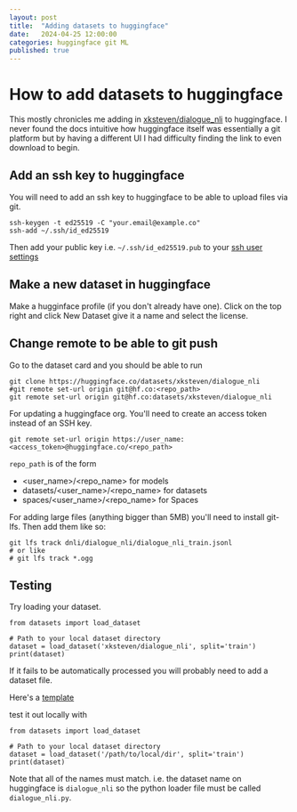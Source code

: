 ```yaml
---
layout: post
title:  "Adding datasets to huggingface"
date:   2024-04-25 12:00:00
categories: huggingface git ML
published: true
---
```


# How to add datasets to huggingface

This mostly chronicles me adding in [xksteven/dialogue_nli](https://huggingface.co/datasets/xksteven/dialogue_nli) to huggingface.  I never found the docs intuitive how huggingface itself was essentially a git platform but by having a different UI I had difficulty finding the link to even download to begin.

## Add an ssh key to huggingface

You will need to add an ssh key to huggingface to be able to upload files via git.

```
ssh-keygen -t ed25519 -C "your.email@example.co"
ssh-add ~/.ssh/id_ed25519
```

Then add your public key i.e. `~/.ssh/id_ed25519.pub` to your [ssh user settings](https://huggingface.co/settings/keys)

## Make a new dataset in huggingface

Make a hugginface profile (if you don't already have one).
Click on the top right and click New Dataset give it a name and select the license.

## Change remote to be able to git push

Go to the dataset card and you should be able to run

```
git clone https://huggingface.co/datasets/xksteven/dialogue_nli
#git remote set-url origin git@hf.co:<repo_path>
git remote set-url origin git@hf.co:datasets/xksteven/dialogue_nli
```

For updating a huggingface org.  You'll need to create an access token instead of an SSH key.

```
git remote set-url origin https://user_name:<access_token>@huggingface.co/<repo_path>
```

`repo_path` is of the form 

- <user_name>/<repo_name> for models
- datasets/<user_name>/<repo_name> for datasets
- spaces/<user_name>/<repo_name> for Spaces

For adding large files (anything bigger than 5MB) you'll need to install git-lfs. Then add them like so:

```
git lfs track dnli/dialogue_nli/dialogue_nli_train.jsonl
# or like 
# git lfs track *.ogg
```

## Testing

Try loading your dataset.

```
from datasets import load_dataset

# Path to your local dataset directory
dataset = load_dataset('xksteven/dialogue_nli', split='train')
print(dataset)
```

If it fails to be automatically processed you will probably need to add a dataset file.

Here's a [template](https://github.com/huggingface/datasets/blob/d69d1c654c4645a0474731794a20d4c012d2d214/templates/new_dataset_script.py)

test it out locally with 

```
from datasets import load_dataset

# Path to your local dataset directory
dataset = load_dataset('/path/to/local/dir', split='train')
print(dataset)
```

Note that all of the names must match. i.e. the dataset name on huggingface is `dialogue_nli` so the python loader file must be called `dialogue_nli.py`.